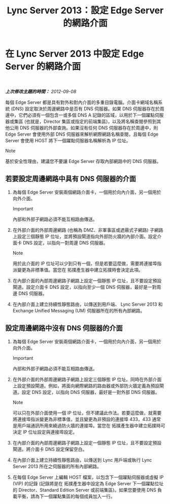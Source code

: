 ﻿---
title: Lync Server 2013：設定 Edge Server 的網路介面
TOCTitle: 設定 Edge Server 的網路介面
ms:assetid: b0aecdf6-4ae2-46f6-b9b6-948bfc3df11e
ms:mtpsurl: https://technet.microsoft.com/zh-tw/library/Gg412847(v=OCS.15)
ms:contentKeyID: 49292033
ms.date: 08/24/2015
mtps_version: v=OCS.15
ms.translationtype: HT
---

# 在 Lync Server 2013 中設定 Edge Server 的網路介面

 

_**上次修改主題的時間：** 2012-09-08_

每個 Edge Server 都是具有對外和對內介面的多重目錄電腦。介面卡網域名稱系統 (DNS) 設定取決於周邊網路中是否有 DNS 伺服器。如果 DNS 伺服器存在於周邊中，它們必須有一個包含一或多個 DNS A 記錄的區域，以用於下一個躍點伺服器或集區 (也就是，Director 集區或指定的前端集區)，以及將名稱查閱參照到其他公用 DNS 伺服器的外部查詢。如果沒有任何 DNS 伺服器存在於周邊中，則 Edge Server 會使用外部 DNS 伺服器來解析網際網路名稱查閱，且每個 Edge Server 會使用 HOST 將下一個躍點伺服器名稱解析為 IP 位址。

> [!NOTE]  
> 基於安全性理由，建議您不要讓 Edge Server 存取內部網路中的 DNS 伺服器。



## 若要設定周邊網路中具有 DNS 伺服器的介面

1.  為每個 Edge Server 安裝兩個網路介面卡，一個用於向內介面，另一個用於向外介面。
    
    > [!IMPORTANT]  
    > 內部和外部子網路必須不能互相路由傳送。
    


2.  在外部介面的外部周邊網路 (也稱為 DMZ、非軍事區或遮蔽式子網路) 子網路上設定三個靜態 IP 位址，並將預設閘道指向外部防火牆的內部介面。設定介面卡 DNS 設定，以指向一對周邊 DNS 伺服器。
    
    > [!NOTE]  
    > 用於此介面的 IP 位址可以少到只有一個，但是若要這麼做，需要將連接埠指派變更為非標準值。當您在 拓撲產生器中建立拓撲時會決定此項。
    


3.  在內部介面的內部周邊網路子網路上設定一個靜態 IP 位址，且不要設定預設閘道。設定介面卡 DNS 設定，以指向至少一個 DNS 伺服器，最好是一對周邊 DNS 伺服器。

4.  在內部介面上建立持續性靜態路由，以傳送到用戶端、 Lync Server 2013 和 Exchange Unified Messaging (UM) 伺服器所在的所有內部網路。

## 設定周邊網路中沒有 DNS 伺服器的介面

1.  為每個 Edge Server 安裝兩個網路介面卡，一個用於向內介面，另一個用於向外介面。
    
    > [!IMPORTANT]  
    > 內部和外部子網路必須不能互相路由傳送。
    


2.  在外部介面的外部周邊網路子網路上設定三個靜態 IP 位址。同時在外部介面上設定預設閘道。例如，將面向網際網路的路由器或外部防火牆定義為預設閘道。設定 DNS 設定，以指向 DNS 伺服器，最好是一對外部 DNS 伺服器。
    
    > [!NOTE]  
    > 可以只在外部介面使用一個 IP 位址，但不建議此作法。若要這麼做，就需要將連接埠指派變更為非標準值，並且變更為非預設的連接埠 433，433 通常是用戶端通訊所用來繞過防火牆的連接埠。當您在 拓撲產生器中建立拓撲時可決定 IP 位址設定與連接埠設定。
    


3.  在內部介面的內部周邊網路子網路上設定一個靜態 IP 位址，且不要設定預設閘道。將介面卡 DNS 設定保留空白。

4.  在內部介面上建立持續性靜態路由，以傳送到 Lync 用戶端或執行 Lync Server 2013 所在之伺服器的所有內部網路。

5.  在每個 Edge Server 上編輯 HOST 檔案，以包含下一個躍點伺服器或虛擬 IP (VIP) 的記錄 (記錄將是在 拓撲產生器中設定為 Edge Server 下一個躍點位址的 Director、Standard Edition Server 或前端集區)。如果您要使用 DNS 負載平衡，請為下一個躍點集區的每個成員加入一行。

